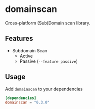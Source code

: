 # domainscan
Cross-platform (Sub)Domain scan library.

## Features
- Subdomain Scan
    - Active
    - Passive (`--feature passive`)

## Usage
Add `domainscan` to your dependencies
```toml
[dependencies]
domainscan = "0.3.0"
```
